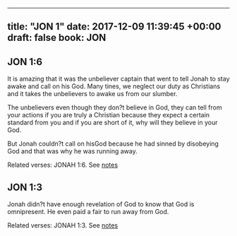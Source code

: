 
---
title: "JON 1"
date: 2017-12-09 11:39:45 +00:00
draft: false
book: JON
---

## JON 1:6

It is amazing that it was the unbeliever captain that went to tell Jonah to stay awake and call on his God. Many tines, we neglect our duty as Christians and it takes the unbelievers to awake us from our slumber.

The unbelievers even though they don?t believe in God, they can tell from your actions if you are truly a Christian because they expect a certain standard from you and if you are short of it, why will they believe in your God.

But Jonah couldn?t call on hisGod because he had sinned by disobeying God and that was why he was running away.

Related verses: JONAH 1:6. See [notes](https://my.bible.com/notes/2786390114912952432)


## JON 1:3

Jonah didn?t have enough revelation of God to know that God is omnipresent. He even paid a fair to run away from God.

Related verses: JONAH 1:3. See [notes](https://my.bible.com/notes/2786383939261685808)

